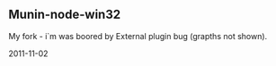 Munin-node-win32
----------------

My fork - i`m was boored by External plugin bug (grapths not shown).

2011-11-02